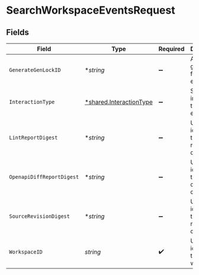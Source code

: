 # SearchWorkspaceEventsRequest


## Fields

| Field                                                                    | Type                                                                     | Required                                                                 | Description                                                              |
| ------------------------------------------------------------------------ | ------------------------------------------------------------------------ | ------------------------------------------------------------------------ | ------------------------------------------------------------------------ |
| `GenerateGenLockID`                                                      | **string*                                                                | :heavy_minus_sign:                                                       | A specific gen lock ID for the events.                                   |
| `InteractionType`                                                        | [*shared.InteractionType](../../../pkg/models/shared/interactiontype.md) | :heavy_minus_sign:                                                       | Specified interaction type for events.                                   |
| `LintReportDigest`                                                       | **string*                                                                | :heavy_minus_sign:                                                       | Unique identifier of the lint report digest.                             |
| `OpenapiDiffReportDigest`                                                | **string*                                                                | :heavy_minus_sign:                                                       | Unique identifier of the openapi diff report digest.                     |
| `SourceRevisionDigest`                                                   | **string*                                                                | :heavy_minus_sign:                                                       | Unique identifier of the source revision digest.                         |
| `WorkspaceID`                                                            | *string*                                                                 | :heavy_check_mark:                                                       | Unique identifier of the workspace.                                      |